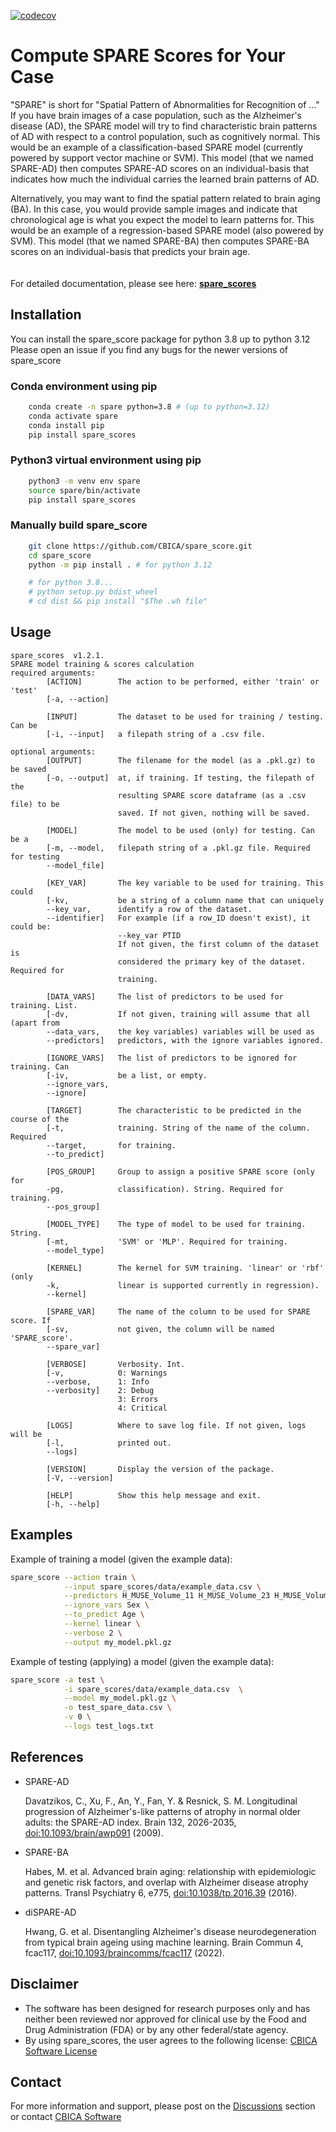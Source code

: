 [![codecov](https://codecov.io/gh/CBICA/spare_score/graph/badge.svg?token=7yk7pkydHE)](https://codecov.io/gh/CBICA/spare_score)

# Compute SPARE Scores for Your Case

"SPARE" is short for "Spatial Pattern of Abnormalities for Recognition of ..." If you have brain images of a case population, such as the Alzheimer's disease (AD), the SPARE model will try to find characteristic brain patterns of AD with respect to a control population, such as cognitively normal. This would be an example of a classification-based SPARE model (currently powered by support vector machine or SVM). This model (that we named SPARE-AD) then computes SPARE-AD scores on an individual-basis that indicates how much the individual carries the learned brain patterns of AD.

Alternatively, you may want to find the spatial pattern related to brain aging (BA). In this case, you would provide sample images and indicate that chronological age is what you expect the model to learn patterns for. This would be an example of a regression-based SPARE model (also powered by SVM). This model (that we named SPARE-BA) then computes SPARE-BA scores on an individual-basis that predicts your brain age.
\
\
\
For detailed documentation, please see here: **[spare_scores](https://cbica.github.io/spare_score/)**

## Installation

You can install the spare_score package for python 3.8 up to python 3.12
Please open an issue if you find any bugs for the newer versions of spare_score

### Conda environment using pip

```bash
    conda create -n spare python=3.8 # (up to python=3.12)
    conda activate spare
    conda install pip
    pip install spare_scores
```

### Python3 virtual environment using pip

```bash
    python3 -m venv env spare
    source spare/bin/activate
    pip install spare_scores
```

### Manually build spare_score

```bash
    git clone https://github.com/CBICA/spare_score.git
    cd spare_score
    python -m pip install . # for python 3.12

    # for python 3.8...
    # python setup.py bdist_wheel
    # cd dist && pip install "$The .wh file"

```

## Usage

```text
spare_scores  v1.2.1.
SPARE model training & scores calculation
required arguments:
        [ACTION]        The action to be performed, either 'train' or 'test'
        [-a, --action]

        [INPUT]         The dataset to be used for training / testing. Can be
        [-i, --input]   a filepath string of a .csv file.

optional arguments:
        [OUTPUT]        The filename for the model (as a .pkl.gz) to be saved
        [-o, --output]  at, if training. If testing, the filepath of the
                        resulting SPARE score dataframe (as a .csv file) to be
                        saved. If not given, nothing will be saved.

        [MODEL]         The model to be used (only) for testing. Can be a
        [-m, --model,   filepath string of a .pkl.gz file. Required for testing
        --model_file]

        [KEY_VAR]       The key variable to be used for training. This could
        [-kv,           be a string of a column name that can uniquely
        --key_var,      identify a row of the dataset.
        --identifier]   For example (if a row_ID doesn't exist), it could be:
                        --key_var PTID
                        If not given, the first column of the dataset is
                        considered the primary key of the dataset. Required for
                        training.

        [DATA_VARS]     The list of predictors to be used for training. List.
        [-dv,           If not given, training will assume that all (apart from
        --data_vars,    the key variables) variables will be used as
        --predictors]   predictors, with the ignore variables ignored.

        [IGNORE_VARS]   The list of predictors to be ignored for training. Can
        [-iv,           be a list, or empty.
        --ignore_vars,
        --ignore]

        [TARGET]        The characteristic to be predicted in the course of the
        [-t,            training. String of the name of the column. Required
        --target,       for training.
        --to_predict]

        [POS_GROUP]     Group to assign a positive SPARE score (only for
        -pg,            classification). String. Required for training.
        --pos_group]

        [MODEL_TYPE]    The type of model to be used for training. String.
        [-mt,           'SVM' or 'MLP'. Required for training.
        --model_type]

        [KERNEL]        The kernel for SVM training. 'linear' or 'rbf' (only
        -k,             linear is supported currently in regression).
        --kernel]

        [SPARE_VAR]     The name of the column to be used for SPARE score. If
        [-sv,           not given, the column will be named 'SPARE_score'.
        --spare_var]

        [VERBOSE]       Verbosity. Int.
        [-v,            0: Warnings
        --verbose,      1: Info
        --verbosity]    2: Debug
                        3: Errors
                        4: Critical

        [LOGS]          Where to save log file. If not given, logs will be
        [-l,            printed out.
        --logs]

        [VERSION]       Display the version of the package.
        [-V, --version]

        [HELP]          Show this help message and exit.
        [-h, --help]
```

## Examples

Example of training a model (given the example data):

```bash
spare_score --action train \
            --input spare_scores/data/example_data.csv \
            --predictors H_MUSE_Volume_11 H_MUSE_Volume_23 H_MUSE_Volume_30 \
            --ignore_vars Sex \
            --to_predict Age \
            --kernel linear \
            --verbose 2 \
            --output my_model.pkl.gz
```

Example of testing (applying) a model (given the example data):

```bash
spare_score -a test \
            -i spare_scores/data/example_data.csv  \
            --model my_model.pkl.gz \
            -o test_spare_data.csv \
            -v 0 \
            --logs test_logs.txt
```

## References

- SPARE-AD

  Davatzikos, C., Xu, F., An, Y., Fan, Y. & Resnick, S. M. Longitudinal progression of Alzheimer's-like patterns of atrophy in normal older adults: the SPARE-AD index. Brain 132, 2026-2035, [doi:10.1093/brain/awp091](https://doi.org/10.1093/brain/awp091) (2009).

- SPARE-BA

  Habes, M. et al. Advanced brain aging: relationship with epidemiologic and genetic risk factors, and overlap with Alzheimer disease atrophy patterns. Transl Psychiatry 6, e775, [doi:10.1038/tp.2016.39](https://doi.org/10.1038/tp.2016.39) (2016).

- diSPARE-AD

  Hwang, G. et al. Disentangling Alzheimer's disease neurodegeneration from typical brain ageing using machine learning. Brain Commun 4, fcac117, [doi:10.1093/braincomms/fcac117](https://doi.org/10.1093/braincomms/fcac117) (2022).

## Disclaimer

- The software has been designed for research purposes only and has neither been reviewed nor approved for clinical use by the Food and Drug Administration (FDA) or by any other federal/state agency.
- By using spare_scores, the user agrees to the following license: [CBICA Software License](https://www.med.upenn.edu/cbica/software-agreement-non-commercial.html)

## Contact

For more information and support, please post on the [Discussions](https://github.com/CBICA/spare_score/discussions) section or contact [CBICA Software](mailto:software@cbica.upenn.edu)
